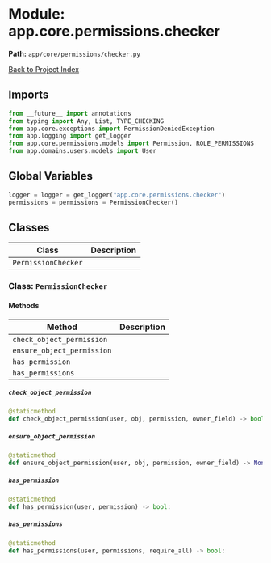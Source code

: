 # Module: app.core.permissions.checker

**Path:** `app/core/permissions/checker.py`

[Back to Project Index](../../../../index.md)

## Imports
```python
from __future__ import annotations
from typing import Any, List, TYPE_CHECKING
from app.core.exceptions import PermissionDeniedException
from app.logging import get_logger
from app.core.permissions.models import Permission, ROLE_PERMISSIONS
from app.domains.users.models import User
```

## Global Variables
```python
logger = logger = get_logger("app.core.permissions.checker")
permissions = permissions = PermissionChecker()
```

## Classes

| Class | Description |
| --- | --- |
| `PermissionChecker` |  |

### Class: `PermissionChecker`

#### Methods

| Method | Description |
| --- | --- |
| `check_object_permission` |  |
| `ensure_object_permission` |  |
| `has_permission` |  |
| `has_permissions` |  |

##### `check_object_permission`
```python
@staticmethod
def check_object_permission(user, obj, permission, owner_field) -> bool:
```

##### `ensure_object_permission`
```python
@staticmethod
def ensure_object_permission(user, obj, permission, owner_field) -> None:
```

##### `has_permission`
```python
@staticmethod
def has_permission(user, permission) -> bool:
```

##### `has_permissions`
```python
@staticmethod
def has_permissions(user, permissions, require_all) -> bool:
```
